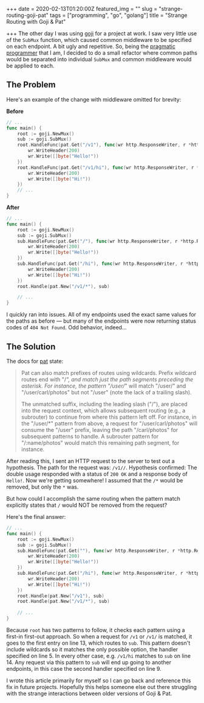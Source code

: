 +++
date = 2020-02-13T01:20:00Z
featured_img = ""
slug = "strange-routing-goji-pat"
tags = ["programming", "go", "golang"]
title = "Strange Routing with Goji & Pat"

+++
The other day I was using [goji](https://pkg.go.dev/goji.io@v1.1.0?tab=doc) for a project at work. I saw very little use of the `SubMux` function, which caused common middleware to be specified on each endpoint. A bit ugly and repetitive. So, being the [pragmatic programmer](https://www.powerslacker.cc/pragmatic-programmer/) that I am, I decided to do a small refactor where common paths would be separated into individual `SubMux` and common middleware would be applied to each.

## The Problem

Here's an example of the change with middleware omitted for brevity:

**Before**

```go
// ...
func main() {
    root := goji.NewMux()
    sub := goji.SubMux()
    root.HandleFunc(pat.Get("/v1"), func(wr http.ResponseWriter, r *http.Request) {
        wr.WriteHeader(200)
        wr.Write([]byte("Hello!"))
    })
    root.HandleFunc(pat.Get("/v1/hi"), func(wr http.ResponseWriter, r *http.Request) {
        wr.WriteHeader(200)
        wr.Write([]byte("Hi!"))
    })
    // ...
}
```

**After**

```go
// ...
func main() {
    root := goji.NewMux()
    sub := goji.SubMux()
    sub.HandleFunc(pat.Get("/"), func(wr http.ResponseWriter, r *http.Request) {
        wr.WriteHeader(200)
        wr.Write([]byte("Hello!"))
    })
    sub.HandleFunc(pat.Get("/hi"), func(wr http.ResponseWriter, r *http.Request) {
        wr.WriteHeader(200)
        wr.Write([]byte("Hi!"))
    })
    root.Handle(pat.New("/v1/*"), sub)

    // ...
}
```

I quickly ran into issues. All of my endpoints used the exact same values for the paths as before — but many of the endpoints were now returning status codes of `404 Not Found`. Odd behavior, indeed...

## The Solution

The docs for [pat](https://pkg.go.dev/goji.io@v1.1.0/pat?tab=doc) state:

> Pat can also match prefixes of routes using wildcards. Prefix wildcard routes end with "/_", and match just the path segments preceding the asterisk. For instance, the pattern "/user/_" will match "/user/" and "/user/carl/photos" but not "/user" (note the lack of a trailing slash).
>
> The unmatched suffix, including the leading slash ("/"), are placed into the request context, which allows subsequent routing (e.g., a subrouter) to continue from where this pattern left off. For instance, in the "/user/*" pattern from above, a request for "/user/carl/photos" will consume the "/user" prefix, leaving the path "/carl/photos" for subsequent patterns to handle. A subrouter pattern for "/:name/photos" would match this remaining path segment, for instance.

After reading this, I sent an HTTP request to the server to test out a hypothesis. The path for the request was: `/v1//`. Hypothesis confirmed: The double usage responded with a status of `200 OK` and a response body of `Hello!`. Now we're getting somewhere! I assumed that the `/*` would be removed, but only the `*` was.

But how could I accomplish the same routing when the pattern match explicitly states that `/` would NOT be removed from the request?

Here's the final answer:

```go
// ...
func main() {
    root := goji.NewMux()
    sub := goji.SubMux()
    sub.HandleFunc(pat.Get(""), func(wr http.ResponseWriter, r *http.Request) {
        wr.WriteHeader(200)
        wr.Write([]byte("Hello!"))
    })
    sub.HandleFunc(pat.Get("/hi"), func(wr http.ResponseWriter, r *http.Request) {
        wr.WriteHeader(200)
        wr.Write([]byte("Hi!"))
    })
    root.Handle(pat.New("/v1"), sub)
    root.Handle(pat.New("/v1/*"), sub)
    
    // ...
}
```

Because `root` has two patterns to follow, it checks each pattern using a first-in first-out approach. So when a request for `/v1` or `/v1/` is matched, it goes to the first entry on line 13, which routes to `sub`. This pattern doesn't include wildcards so it matches the only possible option, the handler specified on line 5. In every other case, e.g. `/v1/hi` matches to `sub` on line 14. Any request via this pattern to `sub` will end up going to another endpoints, in this case the second handler specified on line 9.

I wrote this article primarily for myself so I can go back and reference this fix in future projects. Hopefully this helps someone else out there struggling with the strange interactions between older versions of Goji & Pat.
